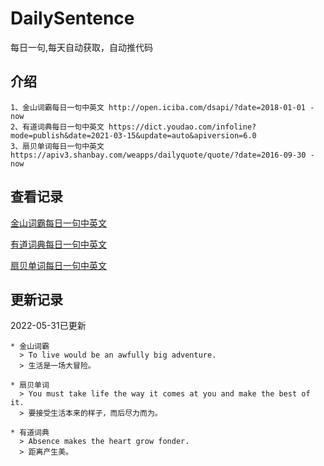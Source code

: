 # DailySentence

每日一句,每天自动获取，自动推代码

## 介绍

```
1、金山词霸每日一句中英文 http://open.iciba.com/dsapi/?date=2018-01-01 - now
2、有道词典每日一句中英文 https://dict.youdao.com/infoline?mode=publish&date=2021-03-15&update=auto&apiversion=6.0
3、扇贝单词每日一句中英文 https://apiv3.shanbay.com/weapps/dailyquote/quote/?date=2016-09-30 - now
```

## 查看记录

[金山词霸每日一句中英文](./data/iciba/)

[有道词典每日一句中英文](./data/youdao/)

[扇贝单词每日一句中英文](./data/shanbay/)

## 更新记录
2022-05-31已更新 
```
* 金山词霸
  > To live would be an awfully big adventure.
  > 生活是一场大冒险。

* 扇贝单词
  > You must take life the way it comes at you and make the best of it.
  > 要接受生活本来的样子，而后尽力而为。

* 有道词典
  > Absence makes the heart grow fonder.
  > 距离产生美。

```
